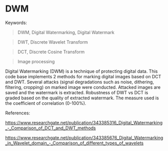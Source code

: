 # DWM

Keywords:

> DWM,	Digital Watermarking, Digital Watermark

> DWT,	Discrete Wavelet Transform

> DCT,	Discrete Cosine Transform

> Image processing

Digital Watermarking (DWM) is a technique of protecting digital data. 
This code base implements 2 methods for marking digital images based on DCT and DWT. 
Several attacks (signal degradations such as noise, dithering, filtering, cropping) on marked image were conducted. 
Attacked images are saved and the watermark is extracted. 
Robustness of DWT vs DCT is graded based on the quality of extracted watermark. 
The measure used is the coefficient of correlation (0-100%). 

References:

https://www.researchgate.net/publication/343385316_Digital_Watermarking_-_Comparison_of_DCT_and_DWT_methods

https://www.researchgate.net/publication/343385676_Digital_Watermarking_in_Wavelet_domain_-_Comparison_of_different_types_of_wavelets
